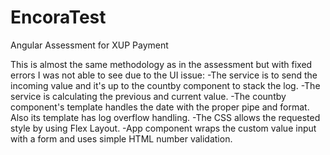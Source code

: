 # EncoraTest

Angular Assessment for XUP Payment

This is almost the same methodology as in the assessment but with fixed errors I was not able to see due to the UI issue: 
-The service is to send the incoming value and it's up to the countby component to stack the log.
-The service is calculating the previous and current value.
-The countby component's template handles the date with the proper pipe and format. Also its template has log overflow handling.
-The CSS allows the requested style by using Flex Layout.
-App component wraps the custom value input with a form and uses simple HTML number validation.


